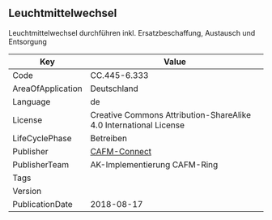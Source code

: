 ## Leuchtmittelwechsel
Leuchtmittelwechsel durchführen inkl. Ersatzbeschaffung, Austausch und Entsorgung

Key | Value |
--|--|
Code | CC.445-6.333 |  
AreaOfApplication | Deutschland |  
Language | de |  
License | Creative Commons Attribution-ShareAlike 4.0 International License |  
LifeCyclePhase | Betreiben |  
Publisher | [CAFM-Connect](https://www.cafm-connect.org) |  
PublisherTeam | AK-Implementierung CAFM-Ring |  
Tags |  |  
Version |  |  
PublicationDate | 2018-08-17 |  
